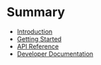 # Summary

- [Introduction](./introduction.md)
- [Getting Started](./getting_started.md)
- [API Reference](./reference.md)
- [Developer Documentation](./developer_documentation.md)
